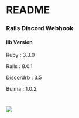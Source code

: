 # README
### Rails Discord Webhook

#### lib Version 
Ruby : 3.3.0

Rails : 8.0.1

Discordrb :  3.5

Bulma : 1.0.2

#

![](https://s3.gifyu.com/images/bSsQ9.png)
